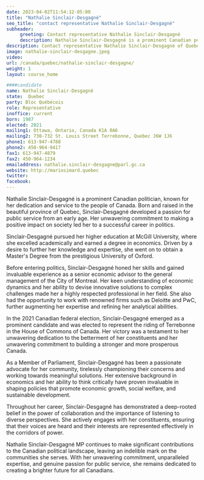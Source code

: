 ```yaml
---
date: 2023-04-02T11:54:12-05:00
title: "Nathalie Sinclair-Desgagné"
seo_title: "contact representative Nathalie Sinclair-Desgagné"
subheader:
     greeting: Contact representative Nathalie Sinclair-Desgagné
     description: Nathalie Sinclair-Desgagné is a prominent Canadian politician, known for her dedication and service to the people of Canada.
description: Contact representative Nathalie Sinclair-Desgagné of Quebec. Contact information for Nathalie Sinclair-Desgagné includes email address, phone number, and mailing address.
image: nathalie-sinclair-desgagne.jpeg
video:
url: /canada/quebec/nathalie-sinclair-desgagne/
weight: 1
layout: course_home

####candidate
name: Nathalie Sinclair-Desgagné
state:	Quebec
party: Bloc Québécois
role: Representative
inoffice: current
born: 1987
elected: 2021
mailing1: Ottawa, Ontario, Canada K1A 0A6
mailing2: 730-732 St. Louis Street Terrebonne, Quebec J6W 1J6
phone1: 613-947-4788
phone2: 450-964-9417
fax1: 613-947-4879
fax2: 450-964-1234
emailaddress: nathalie.sinclair-desgagne@parl.gc.ca
website: http://mariosimard.quebec
twitter:
facebook:
---
```


Nathalie Sinclair-Desgagné is a prominent Canadian politician, known for her dedication and service to the people of Canada. Born and raised in the beautiful province of Quebec, Sinclair-Desgagné developed a passion for public service from an early age. Her unwavering commitment to making a positive impact on society led her to a successful career in politics.

Sinclair-Desgagné pursued her higher education at McGill University, where she excelled academically and earned a degree in economics. Driven by a desire to further her knowledge and expertise, she went on to obtain a Master's Degree from the prestigious University of Oxford.

Before entering politics, Sinclair-Desgagné honed her skills and gained invaluable experience as a senior economic advisor to the general management of the City of Montreal. Her keen understanding of economic dynamics and her ability to devise innovative solutions to complex challenges made her a highly respected professional in her field. She also had the opportunity to work with renowned firms such as Deloitte and PwC, further augmenting her expertise and refining her analytical abilities.

In the 2021 Canadian federal election, Sinclair-Desgagné emerged as a prominent candidate and was elected to represent the riding of Terrebonne in the House of Commons of Canada. Her victory was a testament to her unwavering dedication to the betterment of her constituents and her unwavering commitment to building a stronger and more prosperous Canada.

As a Member of Parliament, Sinclair-Desgagné has been a passionate advocate for her community, tirelessly championing their concerns and working towards meaningful solutions. Her extensive background in economics and her ability to think critically have proven invaluable in shaping policies that promote economic growth, social welfare, and sustainable development.

Throughout her career, Sinclair-Desgagné has demonstrated a deep-rooted belief in the power of collaboration and the importance of listening to diverse perspectives. She actively engages with her constituents, ensuring that their voices are heard and their interests are represented effectively in the corridors of power.

Nathalie Sinclair-Desgagné MP continues to make significant contributions to the Canadian political landscape, leaving an indelible mark on the communities she serves. With her unwavering commitment, unparalleled expertise, and genuine passion for public service, she remains dedicated to creating a brighter future for all Canadians.
